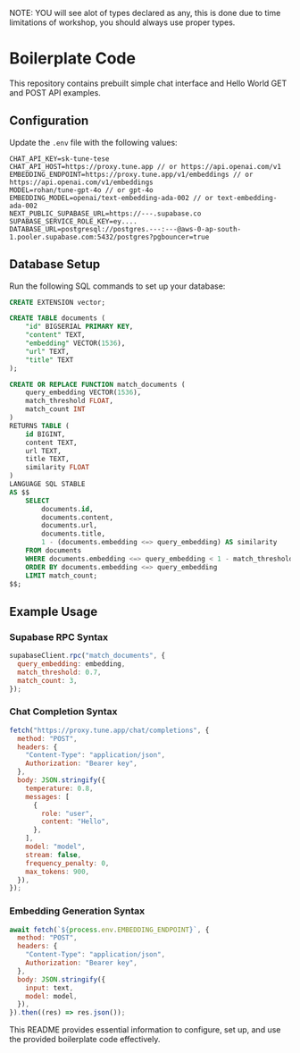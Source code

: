 NOTE: YOU will see alot of types declared as any, this is done due to time limitations of workshop, you should always use proper types.

# Boilerplate Code

This repository contains prebuilt simple chat interface and Hello World GET and POST API examples.

## Configuration

Update the `.env` file with the following values:

```env
CHAT_API_KEY=sk-tune-tese
CHAT_API_HOST=https://proxy.tune.app // or https://api.openai.com/v1
EMBEDDING_ENDPOINT=https://proxy.tune.app/v1/embeddings // or https://api.openai.com/v1/embeddings
MODEL=rohan/tune-gpt-4o // or gpt-4o
EMBEDDING_MODEL=openai/text-embedding-ada-002 // or text-embedding-ada-002
NEXT_PUBLIC_SUPABASE_URL=https://---.supabase.co
SUPABASE_SERVICE_ROLE_KEY=ey....
DATABASE_URL=postgresql://postgres.---:---@aws-0-ap-south-1.pooler.supabase.com:5432/postgres?pgbouncer=true
```

## Database Setup

Run the following SQL commands to set up your database:

```sql
CREATE EXTENSION vector;

CREATE TABLE documents (
    "id" BIGSERIAL PRIMARY KEY,
    "content" TEXT,
    "embedding" VECTOR(1536),
    "url" TEXT,
    "title" TEXT
);

CREATE OR REPLACE FUNCTION match_documents (
    query_embedding VECTOR(1536),
    match_threshold FLOAT,
    match_count INT
)
RETURNS TABLE (
    id BIGINT,
    content TEXT,
    url TEXT,
    title TEXT,
    similarity FLOAT
)
LANGUAGE SQL STABLE
AS $$
    SELECT
        documents.id,
        documents.content,
        documents.url,
        documents.title,
        1 - (documents.embedding <=> query_embedding) AS similarity
    FROM documents
    WHERE documents.embedding <=> query_embedding < 1 - match_threshold
    ORDER BY documents.embedding <=> query_embedding
    LIMIT match_count;
$$;
```

## Example Usage

### Supabase RPC Syntax

```javascript
supabaseClient.rpc("match_documents", {
  query_embedding: embedding,
  match_threshold: 0.7,
  match_count: 3,
});
```

### Chat Completion Syntax

```javascript
fetch("https://proxy.tune.app/chat/completions", {
  method: "POST",
  headers: {
    "Content-Type": "application/json",
    Authorization: "Bearer key",
  },
  body: JSON.stringify({
    temperature: 0.8,
    messages: [
      {
        role: "user",
        content: "Hello",
      },
    ],
    model: "model",
    stream: false,
    frequency_penalty: 0,
    max_tokens: 900,
  }),
});
```

### Embedding Generation Syntax

```javascript
await fetch(`${process.env.EMBEDDING_ENDPOINT}`, {
  method: "POST",
  headers: {
    "Content-Type": "application/json",
    Authorization: "Bearer key",
  },
  body: JSON.stringify({
    input: text,
    model: model,
  }),
}).then((res) => res.json());
```

This README provides essential information to configure, set up, and use the provided boilerplate code effectively.
